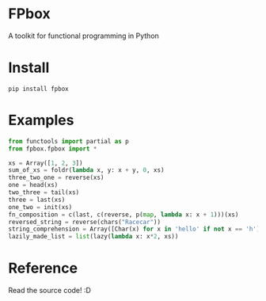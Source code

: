 # FPbox
A toolkit for functional programming in Python

# Install
`pip install fpbox`

# Examples
```python
from functools import partial as p
from fpbox.fpbox import *

xs = Array([1, 2, 3])
sum_of_xs = foldr(lambda x, y: x + y, 0, xs)
three_two_one = reverse(xs)
one = head(xs)
two_three = tail(xs)
three = last(xs)
one_two = init(xs)
fn_composition = c(last, c(reverse, p(map, lambda x: x + 1)))(xs)
reversed_string = reverse(chars("Racecar"))
string_comprehension = Array([Char(x) for x in 'hello' if not x == 'h'])
lazily_made_list = list(lazy(lambda x: x*2, xs))
```

# Reference
Read the source code! :D
